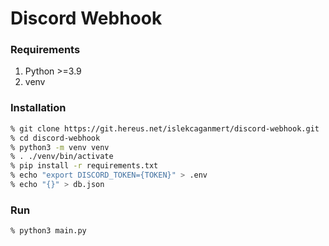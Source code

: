# Discord Webhook

### Requirements

1. Python >=3.9
2. venv

### Installation

```zsh
% git clone https://git.hereus.net/islekcaganmert/discord-webhook.git
% cd discord-webhook
% python3 -m venv venv
% . ./venv/bin/activate
% pip install -r requirements.txt
% echo "export DISCORD_TOKEN={TOKEN}" > .env
% echo "{}" > db.json
```

### Run

```zsh
% python3 main.py
```